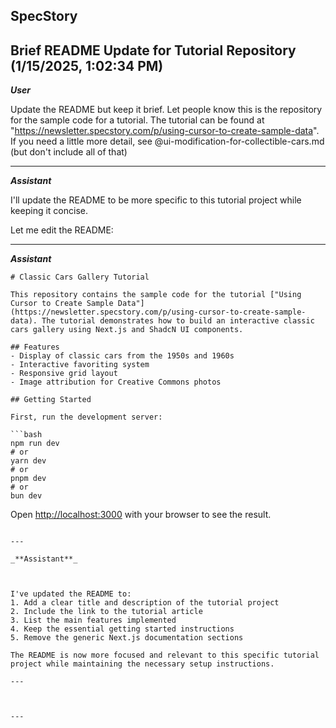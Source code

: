 ## SpecStory

## Brief README Update for Tutorial Repository (1/15/2025, 1:02:34 PM)

_**User**_

Update the README but keep it brief. Let people know this is the repository for the sample code for a tutorial. The tutorial can be found at "https://newsletter.specstory.com/p/using-cursor-to-create-sample-data". If you need a little more detail, see @ui-modification-for-collectible-cars.md (but don't include all of that)

---

_**Assistant**_

I'll update the README to be more specific to this tutorial project while keeping it concise.

Let me edit the README:

---

_**Assistant**_

```
# Classic Cars Gallery Tutorial

This repository contains the sample code for the tutorial ["Using Cursor to Create Sample Data"](https://newsletter.specstory.com/p/using-cursor-to-create-sample-data). The tutorial demonstrates how to build an interactive classic cars gallery using Next.js and ShadcN UI components.

## Features
- Display of classic cars from the 1950s and 1960s
- Interactive favoriting system
- Responsive grid layout
- Image attribution for Creative Commons photos

## Getting Started

First, run the development server:

```bash
npm run dev
# or
yarn dev
# or
pnpm dev
# or
bun dev
```

Open [http://localhost:3000](http://localhost:3000) with your browser to see the result.
```

---

_**Assistant**_



I've updated the README to:
1. Add a clear title and description of the tutorial project
2. Include the link to the tutorial article
3. List the main features implemented
4. Keep the essential getting started instructions
5. Remove the generic Next.js documentation sections

The README is now more focused and relevant to this specific tutorial project while maintaining the necessary setup instructions.

---



---

